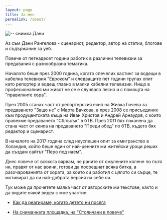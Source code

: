 ```yaml
---
layout: page
title: За мен
permalink: /about/
---
```


![-- снимка Дани](../assets/dani.jpg)

Аз съм Дани Рангелова - сценарист, редактор, автор на статии, блогове и съдържание за уеб. 

Повече от петнадесет години работих в различни телевизии за предавания с разнообразна тематика. 

Началото беше през 2000 година, когато спечелих кастинг за водещи в кабелна телевизия "Евроком" и следващите пет години трупах опит като репортер и водещ главно в малки кабелни телевизии. Нищо в професионалния ми живот не се е случвало лесно и с помощта на "правилните хора". 

През 2005 станах част от репортерския екип на Живка Гичева за предаването "Защо не" с Марта Вачкова, а през 2008 се присъединих към продуцентската къща на Иван Христов и Андрей Арнаудов, с които правехме предаването "Сблъсък" в бТВ.
През 2011 бях поканена да стана част от екипа на предаването "Преди обед" по бТВ, където бях редактор и сценарист. 

В началото на 2017 година след неуспешен опит за емигранство в Холандия, който беше един от най-ценните ми житейски уроци реших да създам сайтът "Перо под наем".
 
Днес повече от всякога вярвам, че раните от ожулените колене по пътя ни, правят от нас воини, готови да посрещнат всяка битка, а разочарованията от хората, за които си работил с цялото си сърце, те мотивират да си най-добрата версия на себе си. 

Тук може да прочетете малка част от авторските ми текстове, както и да видите някой видеа с мое участие: 


* [Как да реагираме, когато детето ни посяга](http://www.btv.bg/video/shows/predi-obed/videos/kak-da-reagirame-kogato-deteto-ni-posjaga.html)


* [На снимачната площадка, на "Столичани в повече"](http://www.btv.bg/video/shows/predi-obed/videos/na-snimachnata-ploshtadka-na-stolichani-v-poveche.html)
